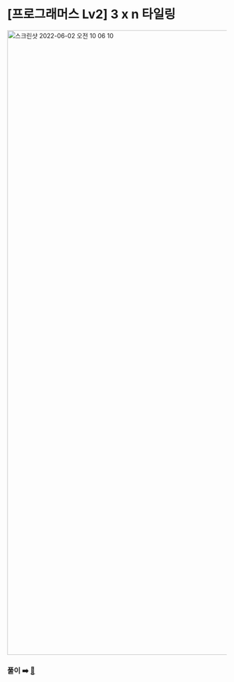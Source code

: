 # [프로그래머스 Lv2] 3 x n 타일링
<img width="1436" alt="스크린샷 2022-06-02 오전 10 06 10" src="https://user-images.githubusercontent.com/45463495/171579164-04bd13a1-e4bd-4436-af4e-a5001f5d9600.png">

### 풀이 ➡️ [🔗](https://seongho96.tistory.com/74)